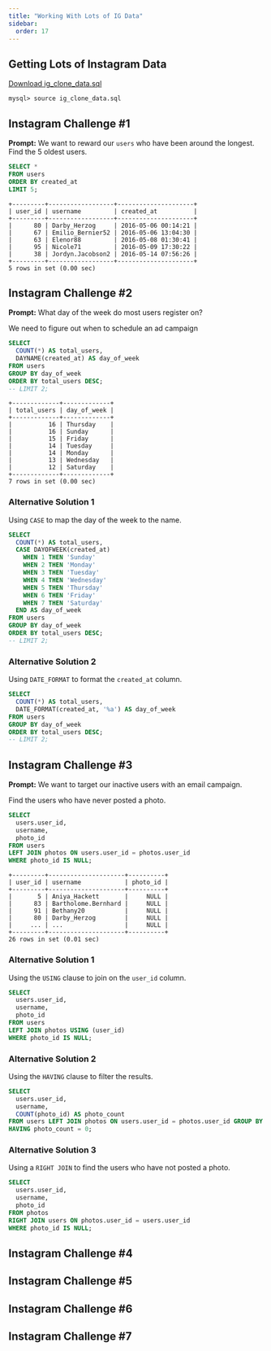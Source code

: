 ```yaml
---
title: "Working With Lots of IG Data"
sidebar:
  order: 17
---
```


## Getting Lots of Instagram Data

[Download ig_clone_data.sql](/ig_clone_data/ig_clone_data.sql)

```
mysql> source ig_clone_data.sql
```

## Instagram Challenge #1

**Prompt:** We want to reward our `users` who have been around the longest. Find the 5 oldest users.

```sql
SELECT *
FROM users
ORDER BY created_at
LIMIT 5;
```

```
+---------+------------------+---------------------+
| user_id | username         | created_at          |
+---------+------------------+---------------------+
|      80 | Darby_Herzog     | 2016-05-06 00:14:21 |
|      67 | Emilio_Bernier52 | 2016-05-06 13:04:30 |
|      63 | Elenor88         | 2016-05-08 01:30:41 |
|      95 | Nicole71         | 2016-05-09 17:30:22 |
|      38 | Jordyn.Jacobson2 | 2016-05-14 07:56:26 |
+---------+------------------+---------------------+
5 rows in set (0.00 sec)
```

## Instagram Challenge #2

**Prompt:** What day of the week do most users register on?

We need to figure out when to schedule an ad campaign

```sql
SELECT
  COUNT(*) AS total_users,
  DAYNAME(created_at) AS day_of_week
FROM users
GROUP BY day_of_week
ORDER BY total_users DESC;
-- LIMIT 2;
```

```
+-------------+-------------+
| total_users | day_of_week |
+-------------+-------------+
|          16 | Thursday    |
|          16 | Sunday      |
|          15 | Friday      |
|          14 | Tuesday     |
|          14 | Monday      |
|          13 | Wednesday   |
|          12 | Saturday    |
+-------------+-------------+
7 rows in set (0.00 sec)
```

### Alternative Solution 1

Using `CASE` to map the day of the week to the name.

```sql
SELECT
  COUNT(*) AS total_users,
  CASE DAYOFWEEK(created_at)
    WHEN 1 THEN 'Sunday'
    WHEN 2 THEN 'Monday'
    WHEN 3 THEN 'Tuesday'
    WHEN 4 THEN 'Wednesday'
    WHEN 5 THEN 'Thursday'
    WHEN 6 THEN 'Friday'
    WHEN 7 THEN 'Saturday'
  END AS day_of_week
FROM users
GROUP BY day_of_week
ORDER BY total_users DESC;
-- LIMIT 2;
```

### Alternative Solution 2

Using `DATE_FORMAT` to format the `created_at` column.

```sql
SELECT
  COUNT(*) AS total_users,
  DATE_FORMAT(created_at, '%a') AS day_of_week
FROM users
GROUP BY day_of_week
ORDER BY total_users DESC;
-- LIMIT 2;
```

## Instagram Challenge #3

**Prompt:** We want to target our inactive users with an email campaign.

Find the users who have never posted a photo.

```sql
SELECT
  users.user_id,
  username,
  photo_id
FROM users
LEFT JOIN photos ON users.user_id = photos.user_id
WHERE photo_id IS NULL;
```

```
+---------+---------------------+----------+
| user_id | username            | photo_id |
+---------+---------------------+----------+
|       5 | Aniya_Hackett       |     NULL |
|      83 | Bartholome.Bernhard |     NULL |
|      91 | Bethany20           |     NULL |
|      80 | Darby_Herzog        |     NULL |
|     ... | ...                 |     NULL |
+---------+---------------------+----------+
26 rows in set (0.01 sec)
```

### Alternative Solution 1

Using the `USING` clause to join on the `user_id` column.

```sql
SELECT
  users.user_id,
  username,
  photo_id
FROM users
LEFT JOIN photos USING (user_id)
WHERE photo_id IS NULL;
```

### Alternative Solution 2

Using the `HAVING` clause to filter the results.

```sql
SELECT
  users.user_id,
  username,
  COUNT(photo_id) AS photo_count
FROM users LEFT JOIN photos ON users.user_id = photos.user_id GROUP BY users.user_id
HAVING photo_count = 0;
```

### Alternative Solution 3

Using a `RIGHT JOIN` to find the users who have not posted a photo.

```sql
SELECT
  users.user_id,
  username,
  photo_id
FROM photos
RIGHT JOIN users ON photos.user_id = users.user_id
WHERE photo_id IS NULL;
```

## Instagram Challenge #4

## Instagram Challenge #5

## Instagram Challenge #6

## Instagram Challenge #7
